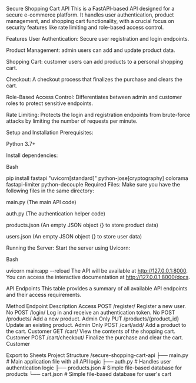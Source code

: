 Secure Shopping Cart API
This is a FastAPI-based API designed for a secure e-commerce platform. It handles user authentication, product management, and shopping cart functionality, with a crucial focus on security features like rate limiting and role-based access control.

Features
User Authentication: Secure user registration and login endpoints.

Product Management: admin users can add and update product data.

Shopping Cart: customer users can add products to a personal shopping cart.

Checkout: A checkout process that finalizes the purchase and clears the cart.

Role-Based Access Control: Differentiates between admin and customer roles to protect sensitive endpoints.

Rate Limiting: Protects the login and registration endpoints from brute-force attacks by limiting the number of requests per minute.

Setup and Installation
Prerequisites:

Python 3.7+

Install dependencies:

Bash

pip install fastapi "uvicorn[standard]" python-jose[cryptography] colorama fastapi-limiter python-decouple
Required Files:
Make sure you have the following files in the same directory:

main.py (The main API code)

auth.py (The authentication helper code)

products.json (An empty JSON object {} to store product data)

users.json (An empty JSON object {} to store user data)

Running the Server:
Start the server using Uvicorn:

Bash

uvicorn main:app --reload
The API will be available at http://127.0.0.1:8000. You can access the interactive documentation at http://127.0.0.1:8000/docs.

API Endpoints
This table provides a summary of all available API endpoints and their access requirements.

Method	Endpoint	Description	Access
POST	/register/	Register a new user.	No
POST	/login/	Log in and receive an authentication token.	No
POST	/products/	Add a new product.	Admin Only
PUT	/products/{product_id}	Update an existing product.	Admin Only
POST	/cart/add/	Add a product to the cart.	Customer
GET	/cart/	View the contents of the shopping cart.	Customer
POST	/cart/checkout/	Finalize the purchase and clear the cart.	Customer

Export to Sheets
Project Structure
/secure-shopping-cart-api
├── main.py                    # Main application file with all API logic
├── auth.py                    # Handles user authentication logic
├── products.json              # Simple file-based database for products
└── cart.json                 # Simple file-based database for user's cart